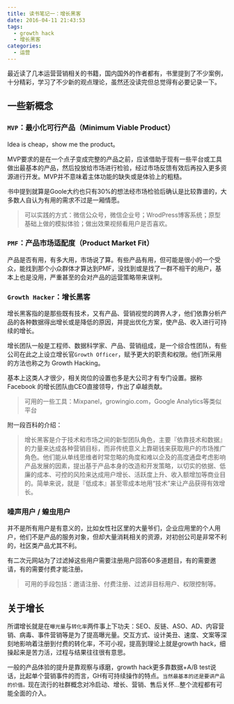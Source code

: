 ```yaml
---
title: 读书笔记一：增长黑客
date: 2016-04-11 21:43:53
tags:
  - growth hack
  - 增长黑客
categories:
  - 运营
---
```

最近读了几本运营营销相关的书籍，国内国外的作者都有，书里提到了不少案例，十分精彩，学习了不少新的观点理论，虽然还没读完但总觉得有必要记录一下。

## 一些新概念 

### `MVP`：最小化可行产品（Minimum Viable Product）

Idea is cheap，show me the product。

MVP要求的是在一个点子变成完整的产品之前，应该借助于现有一些平台或工具做出最基本的产品，然后投放给市场进行检验，经过市场反馈有效后再投入更多资源进行开发。MVP并不意味着主体功能的缺失或是体验上的粗糙。

书中提到就算是Goole大约也只有30%的想法经市场检验后确认是比较靠谱的，大多数人自认为有用的需求不过是一厢情愿。

> 可以实践的方式：微信公众号，微信企业号；WrodPress博客系统；原型基础上做的模拟体验；做出效果视频看用户是否喜欢。

### `PMF`：产品市场适配度（Product Market Fit）

产品是否有用，有多大用，市场说了算。有些产品有用，但可能是很小的一个受众，能找到那个小众群体才算达到PMF，没找到或是找了一群不相干的用户，基本上也是没用，严重甚至的会对产品的运营策略带来误判。

### `Growth Hacker`：增长黑客

增长黑客指的是那些既有技术，又有产品、营销视觉的跨界人才，他们依靠分析产品的各种数据得出增长或是降低的原因，并提出优化方案，使产品、收入进行可持续的增长。

增长团队一般是工程师、数据科学家、产品、营销组成，是一个综合性团队，有些公司在此之上设立增长官`Growth Officer`，赋予更大的职责和权限。他们所采用的方法也称之为 Growth Hacking。

基本上这类人才很少，相关岗位的设置也多是大公司才有专门设置。据称 Facebook 的增长团队由CEO直接领导，作出了卓越贡献。

> 可用的一些工具：Mixpanel，growingio.com，Google Analytics等类似平台

附一段百科的介绍：
> 增长黑客是介于技术和市场之间的新型团队角色，主要『依靠技术和数据』的力量来达成各种营销目标，而非传统意义上靠砸钱来获取用户的市场推广角色。他们能从单线思维者时常忽略的角度和难以企及的高度通盘考虑影响产品发展的因素，提出基于产品本身的改造和开发策略，以切实的依据、低廉的成本、可控的风险来达成用户增长、活跃度上升、收入额增加等商业目的。简单来说，就是『低成本』甚至零成本地用“技术”来让产品获得有效增长。

### 噪声用户 / 蝗虫用户

并不是所有用户是有意义的，比如女性社区里的大量爷们，企业应用里的个人用户，他们不是产品的服务对象，但却大量消耗相关的资源，对初创公司是非常不利的，社区类产品尤其不利。

有二次元网站为了过滤掉这些用户需要注册用户回答60多道题目，有的需要邀请，有的需要付费才能注册。

> 可用的手段包括：邀请注册、付费注册、过滤非目标用户、权限控制等。

## 关于增长

所谓增长就是在`曝光量`与`转化率`两件事上下功夫：SEO、反链、ASO、AD、内容营销、病毒、事件营销等是为了提高曝光量。交互方式、设计美丑、速度、文案等深刻地影响着注册到付费的转化率，不可小视，提高到理论上就是growth hack，细操起来是苦力活，过程与结果往往很有意思。

一般的产品体验的提升是靠观察与琢磨，growth hack更多靠数据+A/B test说话，比起单个营销事件的而言，GH有可持续操作的特点。`当然最基本的还是要讲产品的价值。`现在流行的社群概念对冷启动、增长、营销、售后关怀...整个流程都有可能全面的介入。

